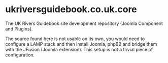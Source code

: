 # ukriversguidebook.co.uk.core

The UK Rivers Guidebook site development repository (Joomla Component and Plugins).

The source found here is not usable on its own, you would need to configure a LAMP stack and then install Joomla, phpBB and bridge them with the JFusion (Joomla extension). This setup is not a trivial piece of configuration.
